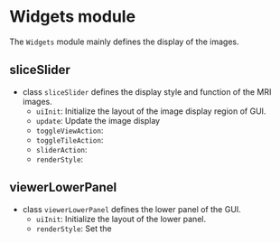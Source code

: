 # Widgets module
The `Widgets` module mainly defines the display of the images.

## sliceSlider

* class `sliceSlider` defines the display style and function of the MRI images.
    * `uiInit`: Initialize the layout of the image display region of GUI.
    * `update`: Update the image display
    * `toggleViewAction`: 
    * `toggleTileAction`: 
    * `sliderAction`: 
    * `renderStyle`: 

## viewerLowerPanel

* class `viewerLowerPanel` defines the lower panel of the GUI.
    * `uiInit`: Initialize the layout of the lower panel.
    * `renderStyle`: Set the  
